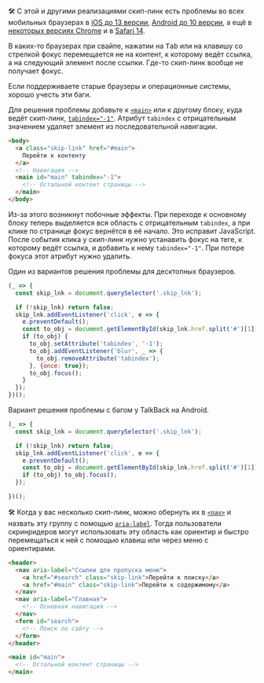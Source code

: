 🛠 С этой и другими реализациями скип-линк есть проблемы во всех мобильных браузерах в [iOS до 13 версии](https://bugs.webkit.org/show_bug.cgi?id=179011), [Android до 10 версии](https://bugs.chromium.org/p/chromium/issues/detail?id=657157), а ещё в [некоторых версиях Chrome](https://bugs.chromium.org/p/chromium/issues/detail?id=37721) и в [Safari 14](https://github.com/alphagov/govuk-frontend/issues/2187).

В каких-то браузерах при свайпе, нажатии на <kbd>Tab</kbd> или на клавишу со стрелкой фокус перемещается не на контент, к которому ведёт ссылка, а на следующий элемент после ссылки. Где-то скип-линк вообще не получает фокус.

Если поддерживаете старые браузеры и операционные системы, хорошо учесть эти баги.

Для решения проблемы добавьте к [`<main>`](/html/main/) или к другому блоку, куда ведёт скип-линк, [`tabindex="-1"`](/html/global-attrs/#tabindex). Атрибут `tabindex` с отрицательным значением удаляет элемент из последовательной навигации.

```html
<body>
  <a class="skip-link" href="#main">
    Перейти к контенту
  </a>
  <!-- Навигация -->
  <main id="main" tabindex="-1">
    <!-- Остальной контент страницы -->
  </main>
</body>
```

Из-за этого возникнут побочные эффекты. При переходе к основному блоку теперь выделяется вся область с отрицательным `tabindex`, а при клике по странице фокус вернётся в её начало. Это исправит JavaScript. После события клика у скип-линк нужно устанавить фокус на теге, к которому ведёт ссылка, и добавить к нему `tabindex="-1"`. При потере фокуса этот атрибут нужно удалить.

Один из вариантов решения проблемы для десктопных браузеров.

```js
(_ => {
  const skip_lnk = document.querySelector('.skip_lnk');

  if (!skip_lnk) return false;
  skip_lnk.addEventListener('click', e => {
    e.preventDefault();
    const to_obj = document.getElementById(skip_lnk.href.split('#')[1]);
    if (to_obj) {
      to_obj.setAttribute('tabindex', '-1');
      to_obj.addEventListener('blur', _ => {
        to_obj.removeAttribute('tabindex');
      }, {once: true});
      to_obj.focus();
    }
  });
})();
```

Вариант решения проблемы с багом у TalkBack на Android.

```js
(_ => {
  const skip_lnk = document.querySelector('.skip_lnk');

  if (!skip_lnk) return false;
  skip_lnk.addEventListener('click', e => {
    e.preventDefault();
    const to_obj = document.getElementById(skip_lnk.href.split('#')[1]);
    if (to_obj) to_obj.focus();
  });

})();
```

🛠 Когда у вас несколько скип-линк, можно обернуть их в [`<nav>`](/html/nav/) и назвать эту группу с помощью [`aria-label`](/a11y/aria-label/). Тогда пользователи скринридеров могут использовать эту область как ориентир и быстро перемещаться к ней с помощью клавиш или через меню с ориентирами.

```html
<header>
  <nav aria-label="Ссылки для пропуска меню">
    <a href="#search" class="skip-link">Перейти к поиску</a>
    <a href="#main" class="skip-link">Перейти к содержимому</a>
  </nav>
  <nav aria-label="Главная">
    <!-- Основная навигация -->
  </nav>
  <form id="search">
    <!-- Поиск по сайту -->
  </form>
</header>

<main id="main">
  <!-- Остальной контент страницы -->
</main>
```
